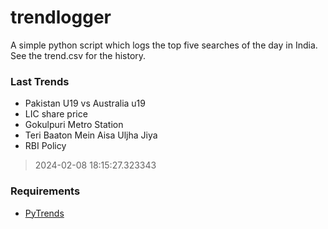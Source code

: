 # trendlogger
A simple python script which logs the top five searches of the day in India.<br>See the trend.csv for the history.<br>

<!-- Last Trends -->
### Last Trends
* Pakistan U19 vs Australia u19
* LIC share price
* Gokulpuri Metro Station
* Teri Baaton Mein Aisa Uljha Jiya
* RBI Policy
> 2024-02-08 18:15:27.323343

<!-- Requirements -->
### Requirements
* [PyTrends](https://github.com/dreyco676/pytrends)
